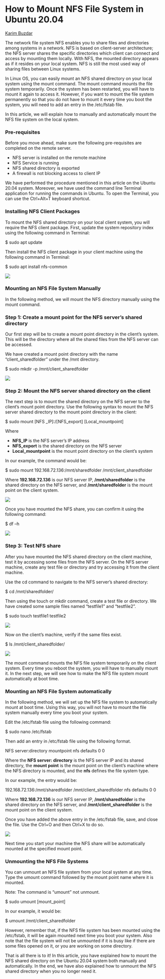 # How to Mount NFS File System in Ubuntu 20.04
[Karim Buzdar](https://linuxhint.com/author/karimb/)

The network file system NFS enables you to share files and directories among systems in a network. NFS is based on client-server architecture; the NFS server shares the specific directories which client can connect and access by mounting them locally. With NFS, the mounted directory appears as if it resides on your local system. NFS is still the most used way of sharing files between Linux systems.

In Linux OS, you can easily mount an NFS shared directory on your local system using the mount command. The mount command mounts the file system temporarily. Once the system has been restarted, you will have to mount it again to access it. However, if you want to mount the file system permanently so that you do not have to mount it every time you boot the system, you will need to add an entry in the /etc/fstab file.

In this article, we will explain how to manually and automatically mount the NFS file system on the local system.

### Pre-requisites

Before you move ahead, make sure the following pre-requisites are completed on the remote server.

-   NFS server is installed on the remote machine
-   NFS Service is running
-   NFS shared directory is exported
-   A firewall is not blocking access to client IP

We have performed the procedure mentioned in this article on the Ubuntu 20.04 system. Moreover, we have used the command line Terminal application for running the commands in Ubuntu. To open the Terminal, you can use the Ctrl+Alt+T keyboard shortcut.

### Installing NFS Client Packages

To mount the NFS shared directory on your local client system, you will require the NFS client package. First, update the system repository index using the following command in Terminal:

$ sudo  apt update

Then install the NFS client package in your client machine using the following command in Terminal:

$ sudo  apt  install  nfs-common

[![](https://linuxhint.com/wp-content/uploads/2020/06/1-43.png)](https://linuxhint.com/wp-content/uploads/2020/06/1-43.png)

### Mounting an NFS File System Manually

In the following method, we will mount the NFS directory manually using the mount command.

### Step 1: Create a mount point for the NFS server’s shared directory

Our first step will be to create a mount point directory in the client’s system. This will be the directory where all the shared files from the NFS server can be accessed.

We have created a mount point directory with the name “client_sharedfolder” under the /mnt directory.

$ sudo  mkdir  -p  /mnt/client_sharedfolder

[![](https://linuxhint.com/wp-content/uploads/2020/06/2-53.png)](https://linuxhint.com/wp-content/uploads/2020/06/2-53.png)

### Step 2: Mount the NFS server shared directory on the client

The next step is to mount the shared directory on the NFS server to the client’s mount point directory. Use the following syntax to mount the NFS server shared directory to the mount point directory in the client:

$ sudo  mount  [NFS _IP]:/[NFS_export]  [Local_mountpoint]

Where

-   **NFS_IP**  is the NFS server’s IP address
-   **NFS_export**  is the shared directory on the NFS server
-   **Local_mountpoint**  is the mount point directory on the client’s system

In our example, the command would be:

$ sudo  mount  192.168.72.136:/mnt/sharedfolder  /mnt/client_sharedfolder

Where  **192.168.72.136**  is our NFS server IP,  **/mnt/sharedfolder**  is the shared directory on the NFS server, and  **/mnt/sharedfolder** is the mount point on the client system.

[![](https://linuxhint.com/wp-content/uploads/2020/06/3-49.png)](https://linuxhint.com/wp-content/uploads/2020/06/3-49.png)

Once you have mounted the NFS share, you can confirm it using the following command:

$ df  –h

[![](https://linuxhint.com/wp-content/uploads/2020/06/4-48.png)](https://linuxhint.com/wp-content/uploads/2020/06/4-48.png)

### Step 3: Test NFS share

After you have mounted the NFS shared directory on the client machine, test it by accessing some files from the NFS server. On the NFS server machine, create any test file or directory and try accessing it from the client machine.

Use the cd command to navigate to the NFS server’s shared directory:

$ cd  /mnt/sharedfolder/

Then using the touch or mkdir command, create a test file or directory. We have created some sample files named “testfile1” and “testfile2”.

$ sudo  touch  testfile1 testfile2

[![](https://linuxhint.com/wp-content/uploads/2020/06/5-49.png)](https://linuxhint.com/wp-content/uploads/2020/06/5-49.png)

Now on the client’s machine, verify if the same files exist.

$ ls  /mnt/client_sharedfolder/

[![](https://linuxhint.com/wp-content/uploads/2020/06/6-42.png)](https://linuxhint.com/wp-content/uploads/2020/06/6-42.png)

The mount command mounts the NFS file system temporarily on the client system. Every time you reboot the system, you will have to manually mount it. In the next step, we will see how to make the NFS file system mount automatically at boot time.

### Mounting an NFS File System automatically

In the following method, we will set up the NFS file system to automatically mount at boot time. Using this way, you will not have to mount the file system manually every time you boot your system.

Edit the /etc/fstab file using the following command:

$ sudo  nano  /etc/fstab

Then add an entry in /etc/fstab file using the following format.

NFS server:directory mountpoint nfs defaults 0 0

Where the  **NFS server: directory**  is the NFS server IP and its shared directory, the  **mount point**  is the mount point on the client’s machine where the NFS directory is mounted, and the  **nfs**  defines the file system type.

In our example, the entry would be:

192.168.72.136:/mnt/sharedfolder  /mnt/client_sharedfolder nfs defaults  0  0

Where  **192.168.72.136**  is our NFS server IP,  **/mnt/sharedfolder**  is the shared directory on the NFS server, and  **/mnt/client_sharedfolder**  is the mount point on the client system.

Once you have added the above entry in the /etc/fstab file, save, and close the file. Use the Ctrl+O and then Ctrl+X to do so.

[![](https://linuxhint.com/wp-content/uploads/2020/06/7-42-1024x422.png)](https://linuxhint.com/wp-content/uploads/2020/06/7-42.png)

Next time you start your machine the NFS share will be automatically mounted at the specified mount point.

### Unmounting the NFS File Systems

You can unmount an NFS file system from your local system at any time. Type the umount command followed by the mount point name where it is mounted.

Note: The command is “umount” not unmount.

$ sudo  umount  [mount_point]

In our example, it would be:

$ umount  /mnt/client_sharedfolder

However, remember that, if the NFS file system has been mounted using the /etc/fstab, it will be again mounted next time you boot your system. Also note that the file system will not be unmounted if it is busy like if there are some files opened on it, or you are working on some directory.

That is all there is to it! In this article, you have explained how to mount the NFS shared directory on the Ubuntu 20.04 system both manually and automatically. In the end, we have also explained how to unmount the NFS shared directory when you no longer need it.
